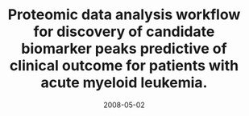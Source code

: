 ---
doi: 10.1021/pr070482e
journal: Journal of proteome research
title: Proteomic data analysis workflow for discovery of candidate biomarker peaks predictive of clinical outcome for patients with acute myeloid leukemia.
date: 2008-05-02
authors: Forshed, J, Pernemalm, M, Tan, CS, Lindberg, M, Kanter, L, Pawitan, Y, Lewensohn, R, Stenke, L, Lehtiö, J
---